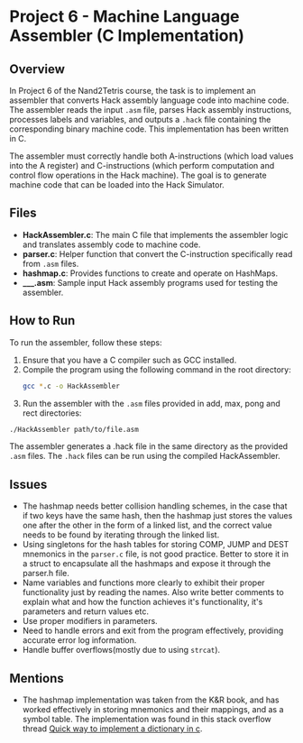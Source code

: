 
# Project 6 - Machine Language Assembler (C Implementation)

## Overview
In Project 6 of the Nand2Tetris course, the task is to implement an assembler that converts Hack assembly language code into machine code. The assembler reads the input `.asm` file, parses Hack assembly instructions, processes labels and variables, and outputs a `.hack` file containing the corresponding binary machine code. This implementation has been written in C.

The assembler must correctly handle both A-instructions (which load values into the A register) and C-instructions (which perform computation and control flow operations in the Hack machine). The goal is to generate machine code that can be loaded into the Hack Simulator.


## Files
- **HackAssembler.c**: The main C file that implements the assembler logic and translates assembly code to machine code.
- **parser.c**: Helper function that convert the C-instruction specifically read from `.asm` files.
- **hashmap.c**: Provides functions to create and operate on HashMaps.
- **___.asm**: Sample input Hack assembly programs used for testing the assembler.

## How to Run
To run the assembler, follow these steps:

1. Ensure that you have a C compiler such as GCC installed.
2. Compile the program using the following command in the root directory:
   ```bash
   gcc *.c -o HackAssembler

3. Run the assembler with the `.asm` files provided in add, max, pong and rect directories:
  ```bash
  ./HackAssembler path/to/file.asm
  ```

The assembler generates a .hack file in the same directory as the provided `.asm` files. The `.hack` files can be run using the compiled HackAssembler.

## Issues
- The hashmap needs better collision handling schemes, in the case that if two keys have the same hash, then the hashmap just stores the values one after the other in the form of a linked list, and the correct value needs to be found by iterating through the linked list.
- Using singletons for the hash tables for storing COMP, JUMP and DEST mnemonics in the `parser.c` file, is not good practice. Better to store it in a struct to encapsulate all the hashmaps and expose it through the parser.h file.
- Name variables and functions more clearly to exhibit their proper functionality just by reading the names. Also write better comments to explain what and how the function achieves it's functionality, it's parameters and return values etc.
- Use proper modifiers in parameters.
- Need to handle errors and exit from the program effectively, providing accurate error log information.
- Handle buffer overflows(mostly due to using `strcat`).

## Mentions
- The hashmap implementation was taken from the K&R book, and has worked effectively in storing mnemonics and their mappings, and as a symbol table. The implementation was found in this stack overflow thread [Quick way to implement a dictionary in c](https://stackoverflow.com/questions/4384359/quick-way-to-implement-dictionary-in-c).


